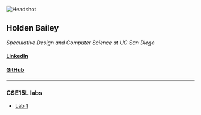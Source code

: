 ![Headshot](https://user-images.githubusercontent.com/103291577/163501978-c7711d1e-c87e-4ff9-968f-55fe6c8374ba.jpg)
## Holden Bailey
*Speculative Design and Computer Science at UC San Diego*

#### [LinkedIn](https://www.linkedin.com/in/holden-bailey-3722721a4/)
#### [GitHub](https://github.com/Holden-B)

_______________________________________________________________________

### CSE15L labs
- [Lab 1](https://holden-b.github.io/CSE15-LAB-reports/lab-report-1-week2.html)












